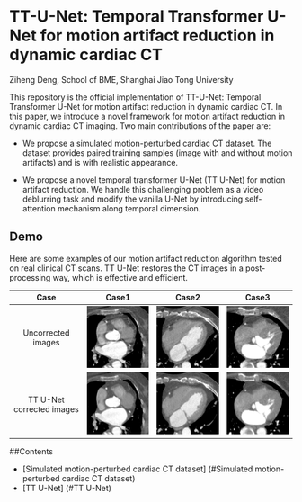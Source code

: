 # TT-U-Net: Temporal Transformer U-Net for motion artifact reduction in dynamic cardiac CT

Ziheng Deng, School of BME, Shanghai Jiao Tong University

This repository is the official implementation of TT-U-Net: Temporal Transformer U-Net for motion artifact reduction in dynamic cardiac CT. In this paper, we introduce a novel framework for motion artifact reduction in dynamic cardiac CT imaging. Two main contributions of the paper are:

* We propose a simulated motion-perturbed cardiac CT dataset. The dataset provides paired training samples (image with and without motion artifacts) and is with realistic appearance.

* We propose a novel temporal transformer U-Net (TT U-Net) for motion artifact reduction. We handle this challenging problem as a video deblurring task and modify the vanilla U-Net by introducing self-attention mechanism along temporal dimension.

## Demo

Here are some examples of our motion artifact reduction algorithm tested on real clinical CT scans. TT U-Net restores the CT images in a post-processing way, which is effective and efficient.

|           Case            |                  Case1                   |                  Case2                   |                   Case3                   |
| :-----------------------: | :--------------------------------------: | :--------------------------------------: | :---------------------------------------: |
|    Uncorrected images     | <img width="240" src="gif/7_40_fdk.gif"> | <img width="240" src="gif/9_60_fdk.gif"> | <img width="240" src="gif/10_60_fdk.gif"> |
| TT U-Net corrected images |  <img width="240" src="gif/7_40_1.gif">  |  <img width="240" src="gif/9_60_1.gif">  |  <img width="240" src="gif/10_60_1.gif">  |



##Contents

* [Simulated motion-perturbed cardiac CT dataset] (#Simulated motion-perturbed cardiac CT dataset)
* [TT U-Net] (#TT U-Net)

